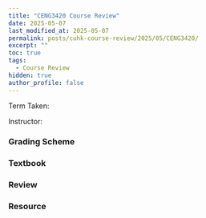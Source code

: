 ```yaml
---
title: "CENG3420 Course Review"
date: 2025-05-07
last_modified_at: 2025-05-07
permalink: posts/cuhk-course-review/2025/05/CENG3420/
excerpt: ""
toc: true
tags:
  - Course Review
hidden: true
author_profile: false
---
```


Term Taken: 

Instructor: 

### Grading Scheme

### Textbook

### Review

### Resource

